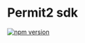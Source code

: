 # Permit2 sdk

[![npm version](https://img.shields.io/npm/v/@real-wagmi/permit2-sdk/latest.svg)](https://www.npmjs.com/package/@real-wagmi/permit2-sdk/v/latest)
